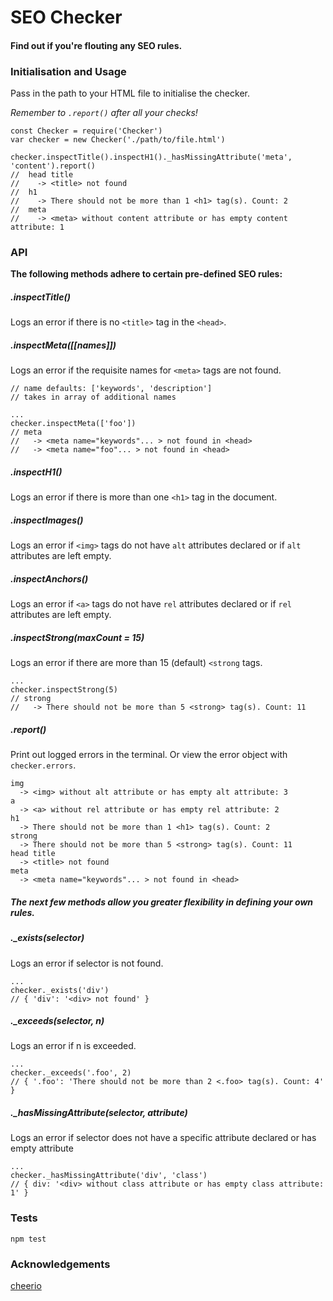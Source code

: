 # SEO Checker

#### Find out if you're flouting any SEO rules.

### Initialisation and Usage
Pass in the path to your HTML file to initialise the checker.

*Remember to `.report()` after all your checks!*

```
const Checker = require('Checker')
var checker = new Checker('./path/to/file.html')

checker.inspectTitle().inspectH1()._hasMissingAttribute('meta', 'content').report()
//  head title
//    -> <title> not found
//  h1
//    -> There should not be more than 1 <h1> tag(s). Count: 2
//  meta
//    -> <meta> without content attribute or has empty content attribute: 1
```

### API
__The following methods adhere to certain pre-defined SEO rules:__
##### .inspectTitle()
Logs an error if there is no `<title>` tag in the `<head>`.

##### .inspectMeta([[names]])
Logs an error if the requisite names for `<meta>` tags are not found.

```
// name defaults: ['keywords', 'description']
// takes in array of additional names

...
checker.inspectMeta(['foo'])
// meta
//   -> <meta name="keywords"... > not found in <head>
//   -> <meta name="foo"... > not found in <head>
```

##### .inspectH1()
Logs an error if there is more than one `<h1>` tag in the document.

##### .inspectImages()
Logs an error if `<img>` tags do not have `alt` attributes declared or if `alt` attributes are left empty.

##### .inspectAnchors()
Logs an error if `<a>` tags do not have `rel` attributes declared or if `rel` attributes are left empty.

##### .inspectStrong(maxCount = 15)
Logs an error if there are more than 15 (default) `<strong` tags.

```
...
checker.inspectStrong(5)
// strong
//   -> There should not be more than 5 <strong> tag(s). Count: 11
```
##### .report()
Print out logged errors in the terminal. Or view the error object with `checker.errors`.

```
img
  -> <img> without alt attribute or has empty alt attribute: 3
a
  -> <a> without rel attribute or has empty rel attribute: 2
h1
  -> There should not be more than 1 <h1> tag(s). Count: 2
strong
  -> There should not be more than 5 <strong> tag(s). Count: 11
head title
  -> <title> not found
meta
  -> <meta name="keywords"... > not found in <head>
```

##### __The next few methods allow you greater flexibility in defining your own rules.__

##### ._exists(selector)
Logs an error if selector is not found.
```
...
checker._exists('div')
// { 'div': '<div> not found' }
```


##### ._exceeds(selector, n)
Logs an error if n is exceeded.
```
...
checker._exceeds('.foo', 2)
// { '.foo': 'There should not be more than 2 <.foo> tag(s). Count: 4' }
```

##### ._hasMissingAttribute(selector, attribute)
Logs an error if selector does not have a specific attribute declared or has empty attribute
```
...
checker._hasMissingAttribute('div', 'class')
// { div: '<div> without class attribute or has empty class attribute: 1' }
```

### Tests
`npm test`


### Acknowledgements
[cheerio](https://github.com/cheeriojs/cheerio)
